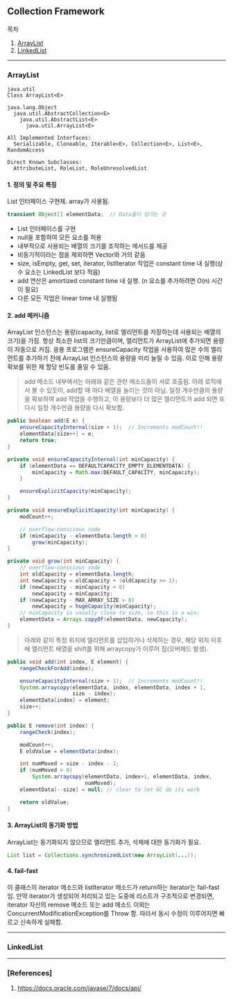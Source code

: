## Collection Framework

목차

1. [ArrayList](#arraylist)
1. [LinkedList](#linkedlist)

* * *

### ArrayList

```
java.util
Class ArrayList<E>

java.lang.Object
  java.util.AbstractCollection<E>
    java.util.AbstractList<E>
      java.util.ArrayList<E>

All Implemented Interfaces:
  Serializable, Cloneable, Iterable<E>, Collection<E>, List<E>, RandomAccess

Direct Known Subclasses:
  AttributeList, RoleList, RoleUnresolvedList
```

#### 1. 정의 및 주요 특징

List 인터페이스 구현체. array가 사용됨.

```java
transient Object[] elementData;  // Data들이 담기는 곳
```

- List 인터페이스를 구현
- null을 포함하여 모든 요소를 ​​허용
- 내부적으로 사용되는 배열의 크기를 조작하는 메서드를 제공
- 비동기적이라는 점을 제외하면 Vector와 거의 같음
- size, isEmpty, get, set, iterator, listIterator 작업은 constant time 내 실행(상수 요소는 LinkedList 보다 적음)
- add 연산은 amortized constant time 내 실행. (n 요소를 추가하려면 O(n) 시간이 필요)
- 다른 모든 작업은 linear time 내 실행됨

#### 2. add 메커니즘

ArrayList 인스턴스는 용량(capacity, list로 엘리먼트를 저장하는데 사용되는 배열의 크기)을 가짐. 항상 최소한 list의 크기만큼이며, 엘리먼트가 ArrayList에 추가되면 용량이 자동으로 커짐. 응용 프로그램은 ensureCapacity 작업을 사용하여 많은 수의 엘리먼트를 추가하기 전에 ArrayList 인스턴스의 용량을 미리 늘릴 수 있음. 이로 인해 용량 확보를 위한 재 할당 빈도를 줄일 수 있음.

> add 메소드 내부에서는 아래와 같은 관련 메소드들이 서로 호출됨. 아래 로직에서 볼 수 있듯이, add할 때 마다 배열을 늘리는 것이 아님. 일정 개수만큼의 용량을 확보하여 add 작업을 수행하고, 이 용량보다 더 많은 엘리먼트가 add 되면 또 다시 일정 개수만큼 용량을 다시 확보함.

```java
public boolean add(E e) {
    ensureCapacityInternal(size + 1);  // Increments modCount!!
    elementData[size++] = e;
    return true;
}

private void ensureCapacityInternal(int minCapacity) {
    if (elementData == DEFAULTCAPACITY_EMPTY_ELEMENTDATA) {
        minCapacity = Math.max(DEFAULT_CAPACITY, minCapacity);
    }

    ensureExplicitCapacity(minCapacity);
}

private void ensureExplicitCapacity(int minCapacity) {
    modCount++;

    // overflow-conscious code
    if (minCapacity - elementData.length > 0)
        grow(minCapacity);
}

private void grow(int minCapacity) {
    // overflow-conscious code
    int oldCapacity = elementData.length;
    int newCapacity = oldCapacity + (oldCapacity >> 1);
    if (newCapacity - minCapacity < 0)
        newCapacity = minCapacity;
    if (newCapacity - MAX_ARRAY_SIZE > 0)
        newCapacity = hugeCapacity(minCapacity);
    // minCapacity is usually close to size, so this is a win:
    elementData = Arrays.copyOf(elementData, newCapacity);
}
```

> 아래와 같이 특정 위치에 엘리먼트를 삽입하거나 삭제하는 경우, 해당 위치 이후에 엘리먼트 배열을 shift를 위해 arraycopy가 이루어 짐(오버헤드 발생).

```java
public void add(int index, E element) {
    rangeCheckForAdd(index);

    ensureCapacityInternal(size + 1);  // Increments modCount!!
    System.arraycopy(elementData, index, elementData, index + 1,
                     size - index);
    elementData[index] = element;
    size++;
}

public E remove(int index) {
    rangeCheck(index);

    modCount++;
    E oldValue = elementData(index);

    int numMoved = size - index - 1;
    if (numMoved > 0)
        System.arraycopy(elementData, index+1, elementData, index,
                         numMoved);
    elementData[--size] = null; // clear to let GC do its work

    return oldValue;
}
```

#### 3. ArrayList의 동기화 방법

ArrayList는 동기화되지 않으므로 엘리먼트 추가, 삭제에 대한 동기화가 필요.

```java
List list = Collections.synchronizedList(new ArrayList(...));
```

#### 4. fail-fast

이 클래스의 iterator 메소드와 listIterator 메소드가 return하는 iterator는 fail-fast임. 만약 iterator가 생성되어 처리되고 있는 도중에 리스트가 구조적으로 변경되면, iterator 자신의 remove 메소드 또는 add 메소드 이외는 ConcurrentModificationException를 Throw 함. 따라서 동시 수정이 이루어지면 빠르고 신속하게 실패함.

***

### LinkedList

***

### [References]
1. <https://docs.oracle.com/javase/7/docs/api/>
